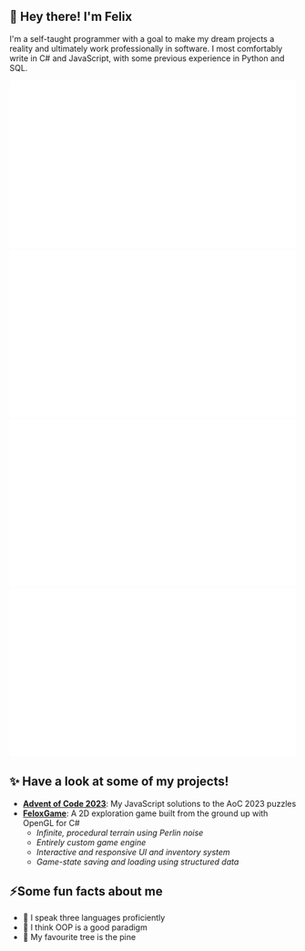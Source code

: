 ## 👋 Hey there! I'm Felix 

I'm a self-taught programmer with a goal to make my dream projects a reality and ultimately work professionally in software. I most comfortably write in C# and JavaScript, with some previous experience in Python and SQL.

<div align=center>
  
  ![](https://raw.githubusercontent.com/felixreverett/github-stats/master/generated/overview.svg#gh-dark-mode-only)
  ![](https://raw.githubusercontent.com/felixreverett/github-stats/master/generated/overview.svg#gh-light-mode-only)
  ![](https://raw.githubusercontent.com/felixreverett/github-stats/master/generated/languages.svg#gh-dark-mode-only)
  ![](https://raw.githubusercontent.com/felixreverett/github-stats/master/generated/languages.svg#gh-light-mode-only)

</div>

## ✨ Have a look at some of my projects!

- [**Advent of Code 2023**](https://github.com/felixreverett/AdventOfCode2023): My JavaScript solutions to the AoC 2023 puzzles
- [**FeloxGame**](https://github.com/felixreverett/FeloxGame): A 2D exploration game built from the ground up with OpenGL for C#
  - _Infinite, procedural terrain using Perlin noise_
  - _Entirely custom game engine_
  - _Interactive and responsive UI and inventory system_
  - _Game-state saving and loading using structured data_
 
## ⚡Some **fun** facts about me
- 💬 I speak three languages proficiently
- 🤡 I think OOP is a good paradigm
- 🌲 My favourite tree is the pine
